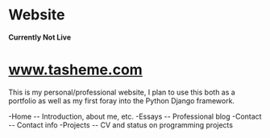 # Website

**Currently Not Live**
# www.tasheme.com

This is my personal/professional website, I plan to use this both as a portfolio as well as my first foray into the Python Django framework.

-Home
 -- Introduction, about me, etc.
-Essays
 -- Professional blog
-Contact
 -- Contact info
-Projects
 -- CV and status on programming projects

